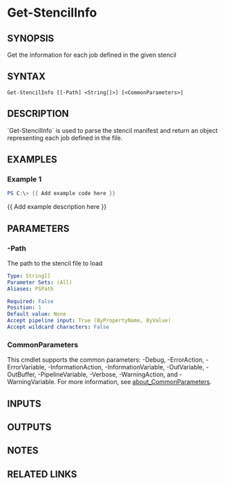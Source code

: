 ﻿---
external help file: stencil-help.xml
Module Name: stencil
online version: /main/blob/C:\Users\taldrich\projects\github\stencil/docs/stencil/Get-StencilInfo.md
schema: 2.0.0
---

# Get-StencilInfo

## SYNOPSIS
Get the information for each job defined in the given stencil

## SYNTAX

```
Get-StencilInfo [[-Path] <String[]>] [<CommonParameters>]
```

## DESCRIPTION
\`Get-StencilInfo\` is used to parse the stencil manifest and return an object representing each job defined
in the file.

## EXAMPLES

### Example 1
```powershell
PS C:\> {{ Add example code here }}
```

{{ Add example description here }}

## PARAMETERS

### -Path
The path to the stencil file to load

```yaml
Type: String[]
Parameter Sets: (All)
Aliases: PSPath

Required: False
Position: 1
Default value: None
Accept pipeline input: True (ByPropertyName, ByValue)
Accept wildcard characters: False
```

### CommonParameters
This cmdlet supports the common parameters: -Debug, -ErrorAction, -ErrorVariable, -InformationAction, -InformationVariable, -OutVariable, -OutBuffer, -PipelineVariable, -Verbose, -WarningAction, and -WarningVariable. For more information, see [about_CommonParameters](http://go.microsoft.com/fwlink/?LinkID=113216).

## INPUTS

## OUTPUTS

## NOTES

## RELATED LINKS
